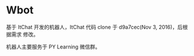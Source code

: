 # Wbot

基于 ItChat 开发的机器人，ItChat 代码 clone 于 d9a7cec(Nov 3, 2016)，后根据需求
修改。

机器人主要服务于 PY Learning 微信群。
